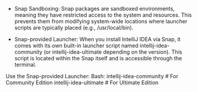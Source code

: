 - Snap Sandboxing: Snap packages are sandboxed environments, meaning they have restricted 
    access to the system and resources. This prevents them from modifying system-wide 
    locations where launcher scripts are typically placed (e.g., /usr/local/bin).

- Snap-provided Launcher: When you install IntelliJ IDEA via Snap, it comes with its own 
      built-in launcher script named  intellij-idea-community (or intellij-idea-ultimate depending on the version).
      This script is located within the Snap itself and is accessible through the terminal.

Use the Snap-provided Launcher:
    Bash:
        intellij-idea-community  # For Community Edition
        intellij-idea-ultimate   # For Ultimate Edition
